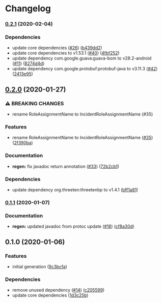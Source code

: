 # Changelog

### [0.2.1](https://www.github.com/googleapis/java-irm/compare/v0.2.0...v0.2.1) (2020-02-04)


### Dependencies

* update core dependencies ([#26](https://www.github.com/googleapis/java-irm/issues/26)) ([b439dd2](https://www.github.com/googleapis/java-irm/commit/b439dd27a00b7fb6045a5f6e446a64bc21688b3f))
* update core dependencies to v1.53.1 ([#40](https://www.github.com/googleapis/java-irm/issues/40)) ([4fbf252](https://www.github.com/googleapis/java-irm/commit/4fbf252351f9b8e6438d25cde9d2c12c2c524f38))
* update dependency com.google.guava:guava-bom to v28.2-android ([#11](https://www.github.com/googleapis/java-irm/issues/11)) ([8274d4d](https://www.github.com/googleapis/java-irm/commit/8274d4db039608a3b30da34ce15ee0daa0250b88))
* update dependency com.google.protobuf:protobuf-java to v3.11.3 ([#42](https://www.github.com/googleapis/java-irm/issues/42)) ([2413e95](https://www.github.com/googleapis/java-irm/commit/2413e95b2725aa987deca8adf8928a2439a2af50))

## [0.2.0](https://www.github.com/googleapis/java-irm/compare/v0.1.1...v0.2.0) (2020-01-27)


### ⚠ BREAKING CHANGES

* rename RoleAssignmentName to IncidentRoleAssignmentName (#35)

### Features

* rename RoleAssignmentName to IncidentRoleAssignmentName ([#35](https://www.github.com/googleapis/java-irm/issues/35)) ([2f390ba](https://www.github.com/googleapis/java-irm/commit/2f390ba129c2bf3637f19e96ac3282b7a3d5a4d5))


### Documentation

* **regen:** fix javadoc return annotation ([#33](https://www.github.com/googleapis/java-irm/issues/33)) ([72b2cb1](https://www.github.com/googleapis/java-irm/commit/72b2cb1df34d54b7d64fe6091002739b926d5406))


### Dependencies

* update dependency org.threeten:threetenbp to v1.4.1 ([bff1a81](https://www.github.com/googleapis/java-irm/commit/bff1a81bd813d7bdfcc8cf5660b0d199233ff70d))

### [0.1.1](https://www.github.com/googleapis/java-irm/compare/v0.1.0...v0.1.1) (2020-01-07)


### Documentation

* **regen:** updated javadoc from protoc update ([#18](https://www.github.com/googleapis/java-irm/issues/18)) ([cf8a30d](https://www.github.com/googleapis/java-irm/commit/cf8a30d50de816287c7d0cc1f7f8d366699f6e4d))

## 0.1.0 (2020-01-06)


### Features

* initial generation ([9c3bcfa](https://www.github.com/googleapis/java-irm/commit/9c3bcfaaf149bed834ab2c6154befb3a175114ee))


### Dependencies

* remove unused dependency ([#14](https://www.github.com/googleapis/java-irm/issues/14)) ([c205599](https://www.github.com/googleapis/java-irm/commit/c2055991d0ce9f4abfbbde1aae17510238da2276))
* update core dependencies ([1d3c25b](https://www.github.com/googleapis/java-irm/commit/1d3c25b4cb5ced269abe049422cdc28775cf33cd))

